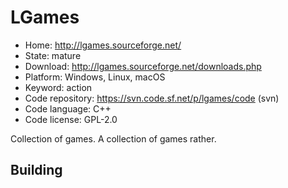 # LGames

- Home: http://lgames.sourceforge.net/
- State: mature
- Download: http://lgames.sourceforge.net/downloads.php
- Platform: Windows, Linux, macOS
- Keyword: action
- Code repository: https://svn.code.sf.net/p/lgames/code (svn)
- Code language: C++
- Code license: GPL-2.0

Collection of games.
A collection of games rather.

## Building


